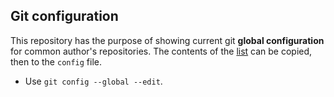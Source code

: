 ## Git configuration

This repository has the purpose of showing current git **global configuration** for common author's repositories. The contents of the [list](./list) can be copied, then to the `config` file.

- Use `git config --global --edit`.
